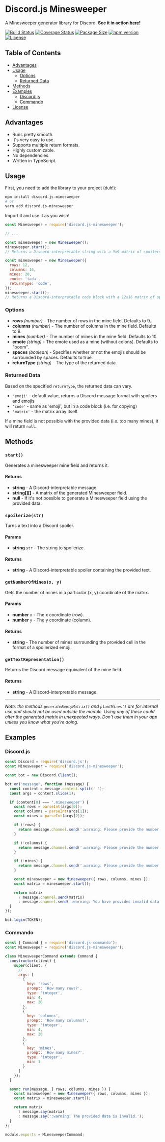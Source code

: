 # Discord.js Minesweeper

A Minesweeper generator library for Discord. **See it in action [here](https://jozsefsallai.github.io/discord-minesweeper-generator/)!**

[![Build Status](https://travis-ci.org/jozsefsallai/discord.js-minesweeper.svg)](https://travis-ci.org/jozsefsallai/discord.js-minesweeper) [![Coverage Status](https://coveralls.io/repos/github/jozsefsallai/discord.js-minesweeper/badge.svg?branch=master)](https://coveralls.io/github/jozsefsallai/discord.js-minesweeper?branch=master) [![Package Size](https://img.shields.io/bundlephobia/min/discord.js-minesweeper.svg?style=flat)](https://bundlephobia.com/result?p=discord.js-minesweeper) [![npm version](https://img.shields.io/npm/v/discord.js-minesweeper.svg?style=flat)](https://www.npmjs.com/package/discord.js-minesweeper) [![License](https://img.shields.io/badge/license-MIT-lightgrey.svg)](https://github.com/jozsefsallai/discord.js-minesweeper/blob/master/LICENSE)

## Table of Contents

* [Advantages](#advantages)
* [Usage](#usage)
  - [Options](#options)
  - [Returned Data](#returned-data)
* [Methods](#methods)
* [Examples](#examples)
  - [Discord.js](#discordjs)
  - [Commando](#commando)
* [License](#license)

## Advantages

  * Runs pretty smooth.
  * It's very easy to use.
  * Supports multiple return formats.
  * Highly customizable.
  * No dependencies.
  * Written in TypeScript.

## Usage

First, you need to add the library to your project (duh!):

```sh
npm install discord.js-minesweeper
# or
yarn add discord.js-minesweeper
```

Import it and use it as you wish!

```js
const Minesweeper = require('discord.js-minesweeper');

// ...

const minesweeper = new Minesweeper();
minesweeper.start();
// Returns a Discord-interpretable string with a 9x9 matrix of spoilers and emojis, 10 of which are mines.

const minesweeper = new Minesweeper({
  rows: 12,
  columns: 16,
  mines: 20,
  emote: 'tada',
  returnType: 'code',
});
minesweeper.start();
// Returns a Discord-interpretable code block with a 12x16 matrix of spoilers and emojis, 20 of which are mines that will appear as the :tada: emote.
```

### Options

  * **rows** *(number)* - The number of rows in the mine field. Defaults to 9.
  * **columns** *(number)* - The number of columns in the mine field. Defaults to 9.
  * **mines** *(number)* - The number of mines in the mine field. Defaults to 10.
  * **emote** *(string)* - The emote used as a mine (without colons). Defaults to "boom".
  * **spaces** *(boolean)* - Specifies whether or not the emojis should be surrounded by spaces. Defaults to true.
  * **returnType** *(string)* - The type of the returned data.

### Returned Data

Based on the specified `returnType`, the returned data can vary.
  * `'emoji'` - default value, returns a Discord message format with spoilers and emojis
  * `'code'` - same as 'emoji', but in a code block (i.e. for copying)
  * `'matrix'` - the matrix array itself.

If a mine field is not possible with the provided data (i.e. too many mines), it will return `null`. 

## Methods

### `start()`

Generates a minesweeper mine field and returns it.

#### Returns
  * **string** - A Discord-interpretable message.
  * **string[][]** - A matrix of the generated Minesweeper field.
  * **null** - If it's not possible to generate a Minesweeper field using the provided data.

### `spoilerize(str)`

Turns a text into a Discord spoiler.

#### Params
  * **string** `str` - The string to spoilerize.

#### Returns
  * **string** - A Discord-interpretable spoiler containing the provided text.

### `getNumberOfMines(x, y)`

Gets the number of mines in a particular (x, y) coordinate of the matrix.

#### Params
  * **number** `x` - The x coordinate (row).
  * **number** `y` - The y coordinate (column).

#### Returns
  * **string** - The number of mines surrounding the provided cell in the format of a spoilerized emoji.

### `getTextRepresentation()`

Returns the Discord message equivalent of the mine field.

#### Returns
  * **string** - A Discord-interpretable message.

---

*Note: the methods `generateEmptyMatrix()` and `plantMines()` are for internal use and should not be used outside the module. Using any of these could alter the generated matrix in unexpected ways. Don't use them in your app unless you know what you're doing.*

## Examples

### Discord.js

```js
const Discord = require('discord.js');
const Minesweeper = require('discord.js-minesweeper');

const bot = new Discord.Client();

bot.on('message', function (message) {
  const content = message.content.split(' ');
  const args = content.slice(1);

  if (content[0] === '.minesweeper') {
    const rows = parseInt(args[0]);
    const columns = parseInt(args[1]);
    const mines = parseInt(args[2]);

    if (!rows) {
      return message.channel.send(':warning: Please provide the number of rows.');
    }

    if (!columns) {
      return message.channel.send(':warning: Please provide the number of columns.');
    }

    if (!mines) {
      return message.channel.send(':warning: Please provide the number of mines.');
    }

    const minesweeper = new Minesweeper({ rows, columns, mines });
    const matrix = minesweeper.start();

    return matrix
      ? message.channel.send(matrix)
      : message.channel.send(':warning: You have provided invalid data.');
  }
});

bot.login(TOKEN);
```

### Commando

```js
const { Command } = require('discord.js-commando');
const Minesweeper = require('discord.js-minesweeper');

class MinesweeperCommand extends Command {
  constructor(client) {
    super(client, {
      // ...
      args: [
        {
          key: 'rows',
          prompt: 'How many rows?',
          type: 'integer',
          min: 4,
          max: 20
        },
        {
          key: 'columns',
          prompt: 'How many columns?',
          type: 'integer',
          min: 4,
          max: 20
        },
        {
          key: 'mines',
          prompt: 'How many mines?',
          type: 'integer',
          min: 1
        }
      ]
    });
  }

  async run(message, { rows, columns, mines }) {
    const minesweeper = new Minesweeper({ rows, columns, mines });
    const matrix = minesweeper.start();

    return matrix
      ? message.say(matrix)
      : message.say(':warning: The provided data is invalid.');
  }
};

module.exports = MinesweeperCommand;
```


